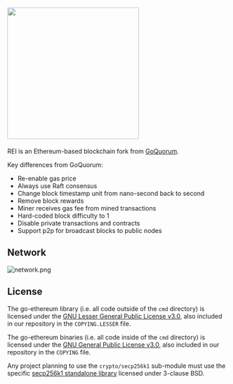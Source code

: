 # <img src="https://raw.githubusercontent.com/moonrhythm/rei/master/logo.svg" width="300"/>

REI is an Ethereum-based blockchain fork from [GoQuorum](https://github.com/ConsenSys/quorum).

Key differences from GoQuorum:

- Re-enable gas price
- Always use Raft consensus
- Change block timestamp unit from nano-second back to second
- Remove block rewards
- Miner receives gas fee from mined transactions
- Hard-coded block difficulty to 1
- Disable private transactions and contracts
- Support p2p for broadcast blocks to public nodes

## Network

![network.png](./docs/network.png)

## License

The go-ethereum library (i.e. all code outside of the `cmd` directory) is licensed under the
[GNU Lesser General Public License v3.0](https://www.gnu.org/licenses/lgpl-3.0.en.html), also
included in our repository in the `COPYING.LESSER` file.

The go-ethereum binaries (i.e. all code inside of the `cmd` directory) is licensed under the
[GNU General Public License v3.0](https://www.gnu.org/licenses/gpl-3.0.en.html), also included
in our repository in the `COPYING` file.

Any project planning to use the `crypto/secp256k1` sub-module must use the specific [secp256k1 standalone library](https://github.com/ConsenSys/goquorum-crypto-secp256k1) licensed under 3-clause BSD.
